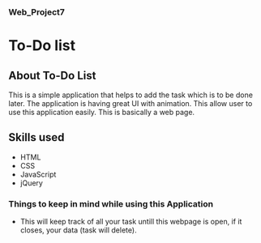 ### Web_Project7
# To-Do list
## About To-Do List
This is a simple application that helps to add the task which is to be done later. The application is having great UI with animation. This allow user to use this application easily. This is basically a web page.
## Skills used
- HTML
- CSS
- JavaScript
- jQuery
### Things to keep in mind while using this Application
- This will keep track of all your task untill this webpage is open, if it closes, your data (task will delete).
